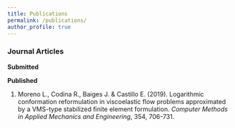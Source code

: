 ```yaml
---
title: Publications
permalink: /publications/
author_profile: true
---
```


### Journal Articles

**Submitted**


**Published**

1. Moreno L., Codina R., Baiges J. & Castillo E. (2019). Logarithmic conformation reformulation in viscoelastic flow problems approximated by a VMS-type stabilized finite element formulation. *Computer Methods in Applied Mechanics and Engineering*, 354, 706-731.


